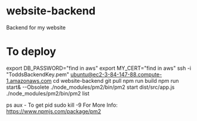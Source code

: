 # website-backend
Backend for my website

# To deploy
export DB_PASSWORD="find in aws"
export MY_CERT="find in aws"
ssh -i "ToddsBackendKey.pem" ubuntu@ec2-3-84-147-88.compute-1.amazonaws.com
cd website-backend
git pull
npm run build
npm run start& --Obsolete
./node_modules/pm2/bin/pm2 start dist/src/app.js
./node_modules/pm2/bin/pm2 list

ps aux - To get pid
sudo kill -9 <pid>
For More Info:
https://www.npmjs.com/package/pm2